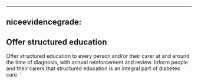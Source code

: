 
---
niceevidencegrade: 
---

##  Offer structured education
Offer structured education to every person and/or their carer at and around the time of diagnosis, with annual reinforcement and review. Inform people and their carers that structured education is an integral part of diabetes care.
'

